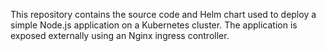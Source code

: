This repository contains the source code and Helm chart used to deploy a simple Node.js application on a Kubernetes cluster. The application is exposed externally using an Nginx ingress controller.
